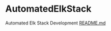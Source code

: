 # AutomatedElkStack
Automated Elk Stack Development
[README.md](https://github.com/CarrineKo/AutomatedElkStack/files/8227944/README.md)

